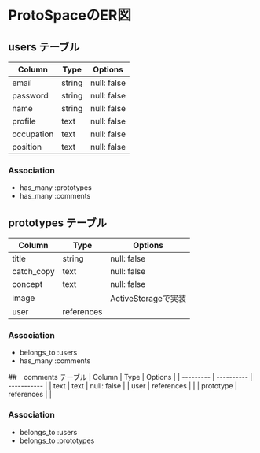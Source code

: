 # ProtoSpaceのER図

## users テーブル
| Column     | Type   | Options  |
| ---------- | ------ | -------- |
| email      | string | null: false |
| password   | string | null: false |
| name       | string | null: false |
| profile    | text   | null: false |
| occupation | text   | null: false |
| position   | text   | null: false |

### Association

- has_many :prototypes
- has_many :comments

## prototypes テーブル
| Column     | Type       | Options            |
| ---------- | ---------- | ------------------ |
| title      | string     | null: false        |
| catch_copy | text       | null: false        |
| concept    | text       | null: false        |
| image      |            | ActiveStorageで実装 |
| user       | references |                    |

### Association

- belongs_to :users
- has_many :comments

##　comments テーブル
| Column    | Type       | Options     |
| --------- | ---------- | ----------- |
| text      | text       | null: false |
| user      | references |             |
| prototype | references |             |

### Association

- belongs_to :users
- belongs_to :prototypes
